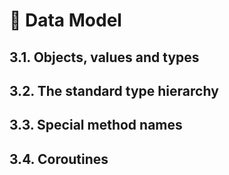 # 🔷 Data Model

## 3.1. Objects, values and types

## 3.2. The standard type hierarchy

## 3.3. Special method names

## 3.4. Coroutines
